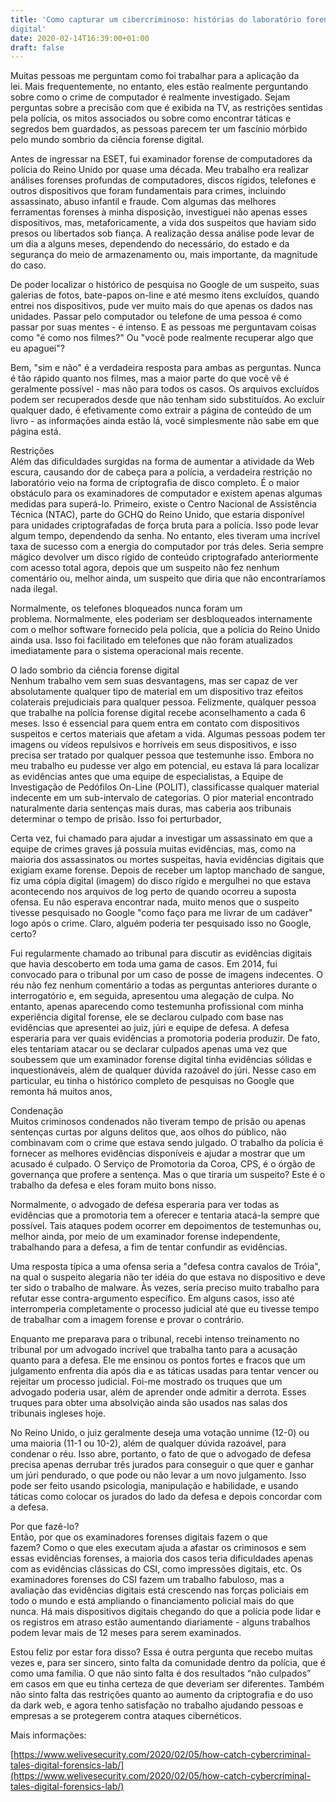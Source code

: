 ```yaml
---
title: 'Como capturar um cibercriminoso: histórias do laboratório forense
digital'
date: 2020-02-14T16:39:00+01:00
draft: false
---
```


Muitas pessoas me perguntam como foi trabalhar para a aplicação da lei. Mais frequentemente, no entanto, eles estão realmente perguntando sobre como o crime de computador é realmente investigado. Sejam perguntas sobre a precisão com que é exibida na TV, as restrições sentidas pela polícia, os mitos associados ou sobre como encontrar táticas e segredos bem guardados, as pessoas parecem ter um fascínio mórbido pelo mundo sombrio da ciência forense digital.  
  
Antes de ingressar na ESET, fui examinador forense de computadores da polícia do Reino Unido por quase uma década. Meu trabalho era realizar análises forenses profundas de computadores, discos rígidos, telefones e outros dispositivos que foram fundamentais para crimes, incluindo assassinato, abuso infantil e fraude. Com algumas das melhores ferramentas forenses à minha disposição, investiguei não apenas esses dispositivos, mas, metaforicamente, a vida dos suspeitos que haviam sido presos ou libertados sob fiança. A realização dessa análise pode levar de um dia a alguns meses, dependendo do necessário, do estado e da segurança do meio de armazenamento ou, mais importante, da magnitude do caso.  
  
De poder localizar o histórico de pesquisa no Google de um suspeito, suas galerias de fotos, bate-papos on-line e até mesmo itens excluídos, quando entrei nos dispositivos, pude ver muito mais do que apenas os dados nas unidades. Passar pelo computador ou telefone de uma pessoa é como passar por suas mentes - é intenso. E as pessoas me perguntavam coisas como "é como nos filmes?" Ou "você pode realmente recuperar algo que eu apaguei"?  
  
Bem, "sim e não" é a verdadeira resposta para ambas as perguntas. Nunca é tão rápido quanto nos filmes, mas a maior parte do que você vê é geralmente possível - mas não para todos os casos. Os arquivos excluídos podem ser recuperados desde que não tenham sido substituídos. Ao excluir qualquer dado, é efetivamente como extrair a página de conteúdo de um livro - as informações ainda estão lá, você simplesmente não sabe em que página está.  
  
Restrições  
Além das dificuldades surgidas na forma de aumentar a atividade da Web escura, causando dor de cabeça para a polícia, a verdadeira restrição no laboratório veio na forma de criptografia de disco completo. É o maior obstáculo para os examinadores de computador e existem apenas algumas medidas para superá-lo. Primeiro, existe o Centro Nacional de Assistência Técnica (NTAC), parte do GCHQ do Reino Unido, que estaria disponível para unidades criptografadas de força bruta para a polícia. Isso pode levar algum tempo, dependendo da senha. No entanto, eles tiveram uma incrível taxa de sucesso com a energia do computador por trás deles. Seria sempre mágico devolver um disco rígido de conteúdo criptografado anteriormente com acesso total agora, depois que um suspeito não fez nenhum comentário ou, melhor ainda, um suspeito que diria que não encontraríamos nada ilegal.  
  
Normalmente, os telefones bloqueados nunca foram um problema. Normalmente, eles poderiam ser desbloqueados internamente com o melhor software fornecido pela polícia, que a polícia do Reino Unido ainda usa. Isso foi facilitado em telefones que não foram atualizados imediatamente para o sistema operacional mais recente.  
  
O lado sombrio da ciência forense digital  
Nenhum trabalho vem sem suas desvantagens, mas ser capaz de ver absolutamente qualquer tipo de material em um dispositivo traz efeitos colaterais prejudiciais para qualquer pessoa. Felizmente, qualquer pessoa que trabalhe na polícia forense digital recebe aconselhamento a cada 6 meses. Isso é essencial para quem entra em contato com dispositivos suspeitos e certos materiais que afetam a vida. Algumas pessoas podem ter imagens ou vídeos repulsivos e horríveis em seus dispositivos, e isso precisa ser tratado por qualquer pessoa que testemunhe isso. Embora no meu trabalho eu pudesse ver algo em potencial, eu estava lá para localizar as evidências antes que uma equipe de especialistas, a Equipe de Investigação de Pedófilos On-Line (POLIT), classificasse qualquer material indecente em um sub-intervalo de categorias. O pior material encontrado naturalmente daria sentenças mais duras, mas caberia aos tribunais determinar o tempo de prisão. Isso foi perturbador,  
  
Certa vez, fui chamado para ajudar a investigar um assassinato em que a equipe de crimes graves já possuía muitas evidências, mas, como na maioria dos assassinatos ou mortes suspeitas, havia evidências digitais que exigiam exame forense. Depois de receber um laptop manchado de sangue, fiz uma cópia digital (imagem) do disco rígido e mergulhei no que estava acontecendo nos arquivos de log perto de quando ocorreu a suposta ofensa. Eu não esperava encontrar nada, muito menos que o suspeito tivesse pesquisado no Google "como faço para me livrar de um cadáver" logo após o crime. Claro, alguém poderia ter pesquisado isso no Google, certo?  
  
Fui regularmente chamado ao tribunal para discutir as evidências digitais que havia descoberto em toda uma gama de casos. Em 2014, fui convocado para o tribunal por um caso de posse de imagens indecentes. O réu não fez nenhum comentário a todas as perguntas anteriores durante o interrogatório e, em seguida, apresentou uma alegação de culpa. No entanto, apenas aparecendo como testemunha profissional com minha experiência digital forense, ele se declarou culpado com base nas evidências que apresentei ao juiz, júri e equipe de defesa. A defesa esperaria para ver quais evidências a promotoria poderia produzir. De fato, eles tentariam atacar ou se declarar culpados apenas uma vez que soubessem que um examinador forense digital tinha evidências sólidas e inquestionáveis, além de qualquer dúvida razoável do júri. Nesse caso em particular, eu tinha o histórico completo de pesquisas no Google que remonta há muitos anos,  
  
Condenação  
Muitos criminosos condenados não tiveram tempo de prisão ou apenas sentenças curtas por alguns delitos que, aos olhos do público, não combinavam com o crime que estava sendo julgado. O trabalho da polícia é fornecer as melhores evidências disponíveis e ajudar a mostrar que um acusado é culpado. O Serviço de Promotoria da Coroa, CPS, é o órgão de governança que profere a sentença. Mas o que tiraria um suspeito? Este é o trabalho da defesa e eles foram muito bons nisso.  
  
Normalmente, o advogado de defesa esperaria para ver todas as evidências que a promotoria tem a oferecer e tentaria atacá-la sempre que possível. Tais ataques podem ocorrer em depoimentos de testemunhas ou, melhor ainda, por meio de um examinador forense independente, trabalhando para a defesa, a fim de tentar confundir as evidências.  
  
Uma resposta típica a uma ofensa seria a "defesa contra cavalos de Tróia", na qual o suspeito alegaria não ter idéia do que estava no dispositivo e deve ter sido o trabalho de malware. Às vezes, seria preciso muito trabalho para refutar esse contra-argumento específico. Em alguns casos, isso até interromperia completamente o processo judicial até que eu tivesse tempo de trabalhar com a imagem forense e provar o contrário.  
  
Enquanto me preparava para o tribunal, recebi intenso treinamento no tribunal por um advogado incrível que trabalha tanto para a acusação quanto para a defesa. Ele me ensinou os pontos fortes e fracos que um julgamento enfrenta dia após dia e as táticas usadas para tentar vencer ou rejeitar um processo judicial. Foi-me mostrado os truques que um advogado poderia usar, além de aprender onde admitir a derrota. Esses truques para obter uma absolvição ainda são usados ​​nas salas dos tribunais ingleses hoje.  
  
No Reino Unido, o juiz geralmente deseja uma votação unnime (12-0) ou uma maioria (11-1 ou 10-2), além de qualquer dúvida razoável, para condenar o réu. Isso abre, portanto, o fato de que o advogado de defesa precisa apenas derrubar três jurados para conseguir o que quer e ganhar um júri pendurado, o que pode ou não levar a um novo julgamento. Isso pode ser feito usando psicologia, manipulação e habilidade, e usando táticas como colocar os jurados do lado da defesa e depois concordar com a defesa.  
  
Por que fazê-lo?  
Então, por que os examinadores forenses digitais fazem o que fazem? Como o que eles executam ajuda a afastar os criminosos e sem essas evidências forenses, a maioria dos casos teria dificuldades apenas com as evidências clássicas do CSI, como impressões digitais, etc. Os examinadores forenses do CSI fazem um trabalho fabuloso, mas a avaliação das evidências digitais está crescendo nas forças policiais em todo o mundo e está ampliando o financiamento policial mais do que nunca. Há mais dispositivos digitais chegando do que a polícia pode lidar e os registros em atraso estão aumentando diariamente - alguns trabalhos podem levar mais de 12 meses para serem examinados.  
  
Estou feliz por estar fora disso? Essa é outra pergunta que recebo muitas vezes e, para ser sincero, sinto falta da comunidade dentro da polícia, que é como uma família. O que não sinto falta é dos resultados “não culpados” em casos em que eu tinha certeza de que deveriam ser diferentes. Também não sinto falta das restrições quanto ao aumento da criptografia e do uso da dark web, e agora tenho satisfação no trabalho ajudando pessoas e empresas a se protegerem contra ataques cibernéticos.

Mais informações:

[https://www.welivesecurity.com/2020/02/05/how-catch-cybercriminal-tales-digital-forensics-lab/](https://www.welivesecurity.com/2020/02/05/how-catch-cybercriminal-tales-digital-forensics-lab/)